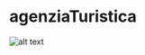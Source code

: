 # agenziaTuristica
![alt text](https://github.com/[loricur321]/[LiamBartolini/agenziaTuristica]/blob/[Lorenzo]/CasiDuso.png?raw=true)
